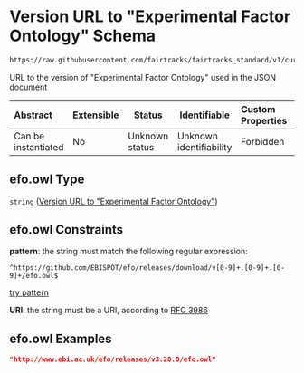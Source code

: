 # Version URL to "Experimental Factor Ontology" Schema

```txt
https://raw.githubusercontent.com/fairtracks/fairtracks_standard/v1/current/json/schema/fairtracks.schema.json#/properties/doc_info/properties/doc_ontology_versions/properties/http://www.ebi.ac.uk/efo/efo.owl
```

URL to the version of "Experimental Factor Ontology" used in the JSON document


| Abstract            | Extensible | Status         | Identifiable            | Custom Properties | Additional Properties | Access Restrictions | Defined In                                                                               |
| :------------------ | ---------- | -------------- | ----------------------- | :---------------- | --------------------- | ------------------- | ---------------------------------------------------------------------------------------- |
| Can be instantiated | No         | Unknown status | Unknown identifiability | Forbidden         | Allowed               | none                | [fairtracks.schema.json\*](../json/schema/fairtracks.schema.json "open original schema") |

## efo.owl Type

`string` ([Version URL to "Experimental Factor Ontology"](fairtracks-properties-document-info-properties-version-urls-to-ontologies-used-properties-version-url-to-experimental-factor-ontology.md))

## efo.owl Constraints

**pattern**: the string must match the following regular expression: 

```regexp
^https://github.com/EBISPOT/efo/releases/download/v[0-9]+.[0-9]+.[0-9]+/efo.owl$
```

[try pattern](https://regexr.com/?expression=%5Ehttps%3A%2F%2Fgithub.com%2FEBISPOT%2Fefo%2Freleases%2Fdownload%2Fv%5B0-9%5D%2B.%5B0-9%5D%2B.%5B0-9%5D%2B%2Fefo.owl%24 "try regular expression with regexr.com")

**URI**: the string must be a URI, according to [RFC 3986](https://tools.ietf.org/html/rfc4291 "check the specification")

## efo.owl Examples

```json
"http://www.ebi.ac.uk/efo/releases/v3.20.0/efo.owl"
```
